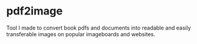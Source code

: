 # pdf2image
Tool I made to convert book pdfs and documents into readable and easily transferable images on popular imageboards and websites.
